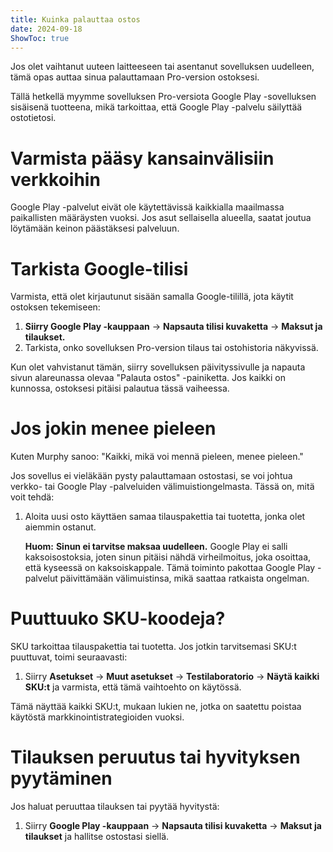 ```yaml
---
title: Kuinka palauttaa ostos  
date: 2024-09-18  
ShowToc: true  
---
```


Jos olet vaihtanut uuteen laitteeseen tai asentanut sovelluksen uudelleen, tämä opas auttaa sinua palauttamaan Pro-version ostoksesi.

Tällä hetkellä myymme sovelluksen Pro-versiota Google Play -sovelluksen sisäisenä tuotteena, mikä tarkoittaa, että Google Play -palvelu säilyttää ostotietosi.

# Varmista pääsy kansainvälisiin verkkoihin

Google Play -palvelut eivät ole käytettävissä kaikkialla maailmassa paikallisten määräysten vuoksi. Jos asut sellaisella alueella, saatat joutua löytämään keinon päästäksesi palveluun.

# Tarkista Google-tilisi

Varmista, että olet kirjautunut sisään samalla Google-tilillä, jota käytit ostoksen tekemiseen:

1. **Siirry Google Play -kauppaan** -> **Napsauta tilisi kuvaketta** -> **Maksut ja tilaukset.**  
2. Tarkista, onko sovelluksen Pro-version tilaus tai ostohistoria näkyvissä.

Kun olet vahvistanut tämän, siirry sovelluksen päivityssivulle ja napauta sivun alareunassa olevaa "Palauta ostos" -painiketta. Jos kaikki on kunnossa, ostoksesi pitäisi palautua tässä vaiheessa.

# Jos jokin menee pieleen

Kuten Murphy sanoo: "Kaikki, mikä voi mennä pieleen, menee pieleen."

Jos sovellus ei vieläkään pysty palauttamaan ostostasi, se voi johtua verkko- tai Google Play -palveluiden välimuistiongelmasta. Tässä on, mitä voit tehdä:

1. Aloita uusi osto käyttäen samaa tilauspakettia tai tuotetta, jonka olet aiemmin ostanut.

   **Huom:** **Sinun ei tarvitse maksaa uudelleen.** Google Play ei salli kaksoisostoksia, joten sinun pitäisi nähdä virheilmoitus, joka osoittaa, että kyseessä on kaksoiskappale. Tämä toiminto pakottaa Google Play -palvelut päivittämään välimuistinsa, mikä saattaa ratkaista ongelman.

# Puuttuuko SKU-koodeja?

SKU tarkoittaa tilauspakettia tai tuotetta. Jos jotkin tarvitsemasi SKU:t puuttuvat, toimi seuraavasti:

1. Siirry **Asetukset** -> **Muut asetukset** -> **Testilaboratorio** -> **Näytä kaikki SKU:t** ja varmista, että tämä vaihtoehto on käytössä.

Tämä näyttää kaikki SKU:t, mukaan lukien ne, jotka on saatettu poistaa käytöstä markkinointistrategioiden vuoksi.

# Tilauksen peruutus tai hyvityksen pyytäminen

Jos haluat peruuttaa tilauksen tai pyytää hyvitystä:

1. Siirry **Google Play -kauppaan** -> **Napsauta tilisi kuvaketta** -> **Maksut ja tilaukset** ja hallitse ostostasi siellä.